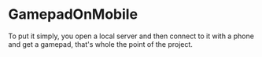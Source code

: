 # GamepadOnMobile
To put it simply, you open a local server and then connect to it with a phone and get a gamepad, that's whole the point of the project.
